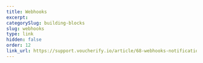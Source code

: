 ```yaml
---
title: Webhooks
excerpt: 
categorySlug: building-blocks
slug: webhooks
type: link
hidden: false
order: 12
link_url: https://support.voucherify.io/article/68-webhooks-notifications
---
```

